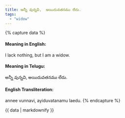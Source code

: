 ```yaml
---
title: అన్నీ వున్నవి,  అయిదువతనము లేదు.
tags:
  - "widow"
---
```


{% capture data %}
#### Meaning in English:
I lack nothing, but I am a widow.

#### Meaning in Telugu:
అన్నీ వున్నవి,  అయిదువతనము లేదు.

#### English Transliteration:
annee vunnavi,  ayiduvatanamu laedu.
{% endcapture %}

<div class="notice">{{ data | markdownify }}</div>


